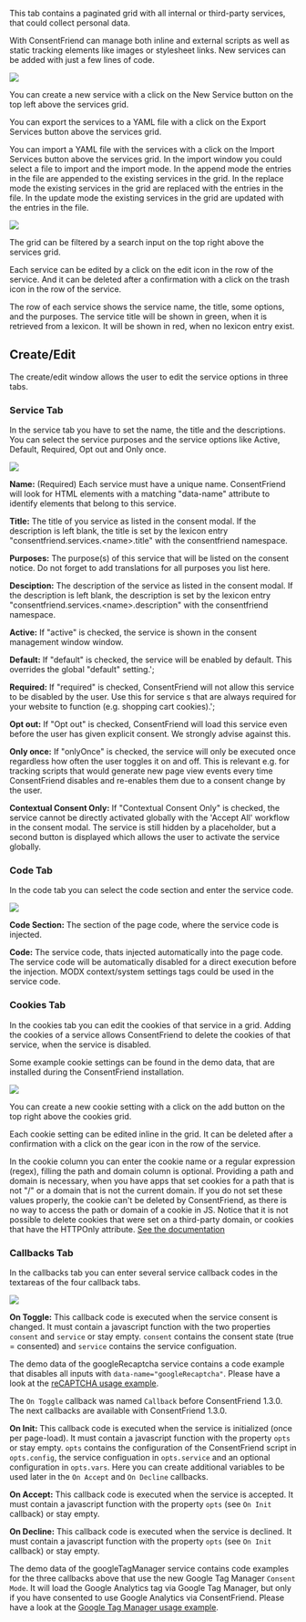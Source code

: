 This tab contains a paginated grid with all internal or third-party services,
that could collect personal data.

With ConsentFriend can manage both inline and external scripts as well as static
tracking elements like images or stylesheet links. New services can be added
with just a few lines of code.

[![](img/services.png)](img/services.png)

You can create a new service with a click on the New Service button on the top
left above the services grid.

You can export the services to a YAML file with a click on the Export Services
button above the services grid.

You can import a YAML file with the services with a click on the Import Services
button above the services grid. In the import window you could select a file to
import and the import mode. In the append mode the entries in the file are
appended to the existing services in the grid. In the replace mode the existing
services in the grid are replaced with the entries in the file. In the update
mode the existing services in the grid are updated with the entries in the file.

[![](img/services-import.png)](img/services-import.png)

The grid can be filtered by a search input on the top right above the services
grid.

Each service can be edited by a click on the edit icon in the row of the
service. And it can be deleted after a confirmation with a click on the trash
icon in the row of the service.

The row of each service shows the service name, the title, some options, and the
purposes. The service title will be shown in green, when it is retrieved from a
lexicon. It will be shown in red, when no lexicon entry exist.

## Create/Edit

The create/edit window allows the user to edit the service options in three
tabs.

### Service Tab

In the service tab you have to set the name, the title and the descriptions. You
can select the service purposes and the service options like Active, Default,
Required, Opt out and Only once.

<a id="service-name"></a>[![](img/service-service.png)](img/service-service.png)

**Name:** (Required) Each service must have a unique name. ConsentFriend will look
for HTML elements with a matching "data-name" attribute to identify elements
that belong to this service.

**Title:** The title of you service as listed in the consent modal. If the
description is left blank, the title is set by the lexicon entry
"consentfriend.services.&lt;name&gt;.title" with the consentfriend namespace.

**Purposes:** The purpose(s) of this service that will be listed on the consent
notice. Do not forget to add translations for all purposes you list here.

**Desciption:** The description of the service as listed in the consent modal. If
the description is left blank, the description is set by the lexicon entry
"consentfriend.services.&lt;name&gt;.description" with the consentfriend
namespace.

**Active:** If "active" is checked, the service is shown in the consent management window
window.

**Default:** If "default" is checked, the service will be enabled by default. This
overrides the global "default" setting.';

**Required:** If "required" is checked, ConsentFriend will not allow this service to
be disabled by the user. Use this for service s that are always required for
your website to function (e.g. shopping cart cookies).';

**Opt out:** If "Opt out" is checked, ConsentFriend will load this service even
before the user has given explicit consent. We strongly advise against this.

**Only once:** If "onlyOnce" is checked, the service will only be executed once
regardless how often the user toggles it on and off. This is relevant e.g. for
tracking scripts that would generate new page view events every time
ConsentFriend disables and re-enables them due to a consent change by the
user.

**Contextual Consent Only:** If "Contextual Consent Only" is checked, the
service cannot be directly activated globally with the 'Accept All' workflow in
the consent modal. The service is still hidden by a placeholder, but a second
button is displayed which allows the user to activate the service globally.

### Code Tab

In the code tab you can select the code section and enter the service code.

[![](img/service-code.png)](img/service-code.png)

**Code Section:** The section of the page code, where the service code is injected.

**Code:** The service code, thats injected automatically into the page code. The
service code will be automatically disabled for a direct execution before the
injection. MODX context/system settings tags could be used in the service code.

### Cookies Tab

In the cookies tab you can edit the cookies of that service in a grid. Adding
the cookies of a service allows ConsentFriend to delete the cookies of that
service, when the service is disabled.

Some example cookie settings can be found in the demo data, that are installed
during the ConsentFriend installation.

[![](img/service-cookies.png)](img/service-cookies.png)

You can create a new cookie setting with a click on the add button on the top
right above the cookies grid.

Each cookie setting can be edited inline in the grid. It can be deleted
after a confirmation with a click on the gear icon in the row of the service.

In the cookie column you can enter the cookie name or a regular expression
(regex), filling the path and domain column is optional. Providing a path and
domain is necessary, when you have apps that set cookies for a path that is not
"/" or a domain that is not the current domain. If you do not set these values
properly, the cookie can't be deleted by ConsentFriend, as there is no way to
access the path or domain of a cookie in JS. Notice that it is not possible to
delete cookies that were set on a third-party domain, or cookies that have the
HTTPOnly attribute. [See the documentation](https://developer.mozilla.org/en-US/docs/Web/API/Document/cookie#new-cookie_domain)

### Callbacks Tab

In the callbacks tab you can enter several service callback codes in the
textareas of the four callback tabs.

[![](img/service-callbacks.png)](img/service-callback.png)

**On Toggle:** This callback code is executed when the service consent is
changed. It must contain a javascript function with the two properties
`consent` and `service` or stay empty. `consent` contains the consent state
(true = consented) and `service` contains the service configuation.

The demo data of the googleRecaptcha service contains a code example that
disables all inputs with `data-name="googleRecaptcha"`. Please have a look at
the [reCAPTCHA usage example](../02_Functionality/Google_reCAPTCHA.md).

The `On Toggle` callback was named `Callback` before ConsentFriend 1.3.0. The next
callbacks are available with ConsentFriend 1.3.0.

**On Init:** This callback code is executed when the service is initialized
(once per page-load). It must contain a javascript function with the property
`opts` or stay empty. `opts` contains the configuration of the ConsentFriend
script in `opts.config`, the service configuation in `opts.service` and an
optional configuration in `opts.vars`. Here you can create additional variables
to be used later in the `On Accept` and `On Decline` callbacks.

**On Accept:** This callback code is executed when the service is accepted. 
It must contain a javascript function with the property `opts` (see
`On Init` callback) or stay empty.

**On Decline:** This callback code is executed when the service is declined.
It must contain a javascript function with the property `opts` (see
`On Init` callback) or stay empty.

The demo data of the googleTagManager service contains code examples for the
three callbacks above that use the new Google Tag Manager `Consent Mode`. It
will load the Google Analytics tag via Google Tag Manager, but only if you have
consented to use Google Analytics via ConsentFriend. Please have a look at the
[Google Tag Manager usage example](../02_Functionality/Google_Tag_Manager.md).